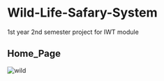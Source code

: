 # Wild-Life-Safary-System
1st year 2nd semester project for IWT module

<h2>Home_Page</h2>



![wild](https://user-images.githubusercontent.com/99180967/216373466-69d66d4b-05ef-4901-9794-22860b530e64.png)
